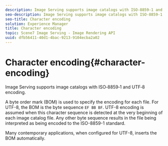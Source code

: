 ```yaml
---
description: Image Serving supports image catalogs with ISO‑8859‑1 and UTF‑8 encoding.
seo-description: Image Serving supports image catalogs with ISO‑8859‑1 and UTF‑8 encoding.
seo-title: Character encoding
solution: Experience Manager
title: Character encoding
topic: Scene7 Image Serving - Image Rendering API
uuid: dfb56411-40d1-4bac-9213-9104ecba2a02
---
```


# Character encoding{#character-encoding}

Image Serving supports image catalogs with ISO‑8859‑1 and UTF‑8 encoding.

A byte order mark (BOM) is used to specify the encoding for each file. For UTF-8, the BOM is the byte sequence `EF BB BF`. UTF-8 encoding is assumed when this character sequence is detected at the very beginning of each image catalog file. Any other byte sequence results in the file being interpreted as being encoded to the ISO-8859-1 standard.

Many contemporary applications, when configured for UTF-8, inserts the BOM automatically. 
